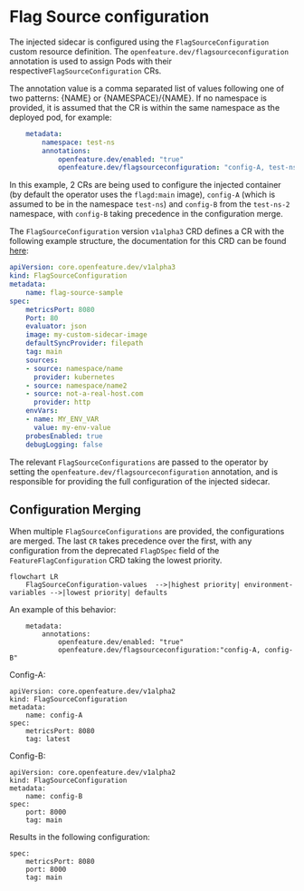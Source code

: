 # Flag Source configuration

The injected sidecar is configured using the `FlagSourceConfiguration` custom resource definition. 
The `openfeature.dev/flagsourceconfiguration` annotation is used to assign Pods with their respective`FlagSourceConfiguration` CRs.

The annotation value is a comma separated list of values following one of two patterns: {NAME} or {NAMESPACE}/{NAME}. 
If no namespace is provided, it is assumed that the CR is within the same namespace as the deployed pod, for example:

```yaml
    metadata:
        namespace: test-ns
        annotations:
            openfeature.dev/enabled: "true"
            openfeature.dev/flagsourceconfiguration: "config-A, test-ns-2/config-B"
```

In this example, 2 CRs are being used to configure the injected container (by default the operator uses the `flagd:main` image), `config-A` (which is assumed to be in the namespace `test-ns`) and `config-B` from the `test-ns-2` namespace, with `config-B` taking precedence in the configuration merge.

The `FlagSourceConfiguration` version `v1alpha3` CRD defines a CR with the following example structure, the documentation for this CRD can be found [here](crds.md#flagsourceconfiguration):

```yaml
apiVersion: core.openfeature.dev/v1alpha3
kind: FlagSourceConfiguration
metadata:
    name: flag-source-sample
spec:
    metricsPort: 8080
    Port: 80
    evaluator: json
    image: my-custom-sidecar-image
    defaultSyncProvider: filepath
    tag: main
    sources:
    - source: namespace/name
      provider: kubernetes
    - source: namespace/name2
    - source: not-a-real-host.com
      provider: http
    envVars:
    - name: MY_ENV_VAR
      value: my-env-value
    probesEnabled: true
    debugLogging: false
```

The relevant `FlagSourceConfigurations` are passed to the operator by setting the `openfeature.dev/flagsourceconfiguration` annotation, and is responsible for providing the full configuration of the injected sidecar.

## Configuration Merging

When multiple `FlagSourceConfigurations` are provided, the configurations are merged. The last `CR` takes precedence over the first, with any configuration from the deprecated `FlagDSpec` field of the `FeatureFlagConfiguration` CRD taking the lowest priority. 


```mermaid
flowchart LR
    FlagSourceConfiguration-values  -->|highest priority| environment-variables -->|lowest priority| defaults
```


An example of this behavior:
```
    metadata:
        annotations:
            openfeature.dev/enabled: "true"
            openfeature.dev/flagsourceconfiguration:"config-A, config-B"
```
Config-A:
```
apiVersion: core.openfeature.dev/v1alpha2
kind: FlagSourceConfiguration
metadata:
    name: config-A
spec:
    metricsPort: 8080
    tag: latest
```
Config-B:
```
apiVersion: core.openfeature.dev/v1alpha2
kind: FlagSourceConfiguration
metadata:
    name: config-B
spec:
    port: 8000
    tag: main
```
Results in the following configuration:
```
spec:
    metricsPort: 8080
    port: 8000
    tag: main
```